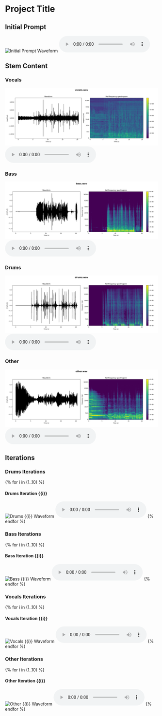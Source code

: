 # Project Title

## Initial Prompt
![Initial Prompt Waveform](initial_prompt/initial_prompt_waveform_spectrogram.png)
<audio controls>
  <source src="initial_prompt/initial_prompt.wav" type="audio/wav">
Your browser does not support the audio element.
</audio>

## Stem Content

### Vocals
![Vocals Waveform](stem/vocals_waveform_spectrogram.png)
<audio controls>
  <source src="stem/vocals.wav" type="audio/wav">
Your browser does not support the audio element.
</audio>

### Bass
![Bass Waveform](stem/bass_waveform_spectrogram.png)
<audio controls>
  <source src="stem/bass.wav" type="audio/wav">
Your browser does not support the audio element.
</audio>

### Drums
![Drums Waveform](stem/drums_waveform_spectrogram.png)
<audio controls>
  <source src="stem/drums.wav" type="audio/wav">
Your browser does not support the audio element.
</audio>

### Other
![Other Waveform](stem/other_waveform_spectrogram.png)
<audio controls>
  <source src="stem/other.wav" type="audio/wav">
Your browser does not support the audio element.
</audio>

## Iterations

### Drums Iterations
{% for i in (1..10) %}
#### Drums Iteration {{i}}
![Drums {{i}} Waveform](iterations/drums_{{i}}_waveform_spectrogram.png)
<audio controls>
  <source src="iterations/drums_{{i}}.wav" type="audio/wav">
Your browser does not support the audio element.
</audio>
{% endfor %}

### Bass Iterations
{% for i in (1..10) %}
#### Bass Iteration {{i}}
![Bass {{i}} Waveform](iterations/bass_{{i}}_waveform_spectrogram.png)
<audio controls>
  <source src="iterations/bass_{{i}}.wav" type="audio/wav">
Your browser does not support the audio element.
</audio>
{% endfor %}

### Vocals Iterations
{% for i in (1..10) %}
#### Vocals Iteration {{i}}
![Vocals {{i}} Waveform](iterations/vocals_{{i}}_waveform_spectrogram.png)
<audio controls>
  <source src="iterations/vocals_{{i}}.wav" type="audio/wav">
Your browser does not support the audio element.
</audio>
{% endfor %}

### Other Iterations
{% for i in (1..10) %}
#### Other Iteration {{i}}
![Other {{i}} Waveform](iterations/other_{{i}}_waveform_spectrogram.png)
<audio controls>
  <source src="iterations/other_{{i}}.wav" type="audio/wav">
Your browser does not support the audio element.
</audio>
{% endfor %}

